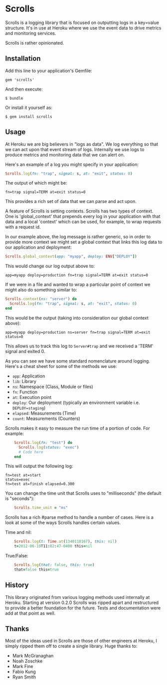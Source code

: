 # Scrolls

Scrolls is a logging library that is focused on outputting logs in a
key=value structure. It's in use at Heroku where we use the event data
to drive metrics and monitoring services.

Scrolls is rather opinionated.

## Installation

Add this line to your application's Gemfile:

    gem 'scrolls'

And then execute:

    $ bundle

Or install it yourself as:

    $ gem install scrolls

## Usage

At Heroku we are big believers in "logs as data". We log everything so
that we can act upon that event stream of logs. Internally we use logs
to produce metrics and monitoring data that we can alert on.

Here's an example of a log you might specify in your application:

```ruby
Scrolls.log(fn: "trap", signal: s, at: "exit", status: 0)
```

The output of which might be:

    fn=trap signal=TERM at=exit status=0

This provides a rich set of data that we can parse and act upon.

A feature of Scrolls is setting contexts. Scrolls has two types of
context. One is 'global_context' that prepends every log in your
application with that data and a local 'context' which can be used,
for example, to wrap requests with a request id.

In our example above, the log message is rather generic, so in order
to provide more context we might set a global context that links this
log data to our application and deployment:

```ruby
Scrolls.global_context(app: "myapp", deploy: ENV["DEPLOY"])
```

This would change our log output above to:

    app=myapp deploy=production fn=trap signal=TERM at=exit status=0

If we were in a file and wanted to wrap a particular point of context
we might also do something similar to:

```ruby
Scrolls.context(ns: "server") do
  Scrolls.log(fn: "trap", signal: s, at: "exit", status: 0)
end
```

This would be the output (taking into consideration our global context
above):

    app=myapp deploy=production ns=server fn=trap signal=TERM at=exit status=0

This allows us to track this log to `Server#trap` and we received a
'TERM' signal and exited 0.

As you can see we have some standard nomenclature around logging.
Here's a cheat sheet for some of the methods we use:

* `app`: Application
* `lib`: Library
* `ns`: Namespace (Class, Module or files)
* `fn`: Function
* `at`: Execution point
* `deploy`: Our deployment (typically an environment variable i.e. `DEPLOY=staging`)
* `elapsed`: Measurements (Time)
* `count`: Measurements (Counters)

Scrolls makes it easy to measure the run time of a portion of code.
For example:

```ruby
    Scrolls.log(fn: "test") do
      Scrolls.log(status: "exec")
      # Code here
    end
```

This will output the following log:

    fn=test at=start
    status=exec
    fn=test at=finish elapsed=0.300

You can change the time unit that Scrolls uses to "milliseconds" (the
default is "seconds"):

```ruby
    Scrolls.time_unit = "ms"
```

Scrolls has a rich #parse method to handle a number of cases. Here is
a look at some of the ways Scrolls handles certain values.

Time and nil:

```ruby
    Scrolls.log(t: Time.at(1340118167), this: nil)
    t=2012-06-19T11:02:47-0400 this=nil
```

True/False:

```ruby
    Scrolls.log(that: false, this: true)
    that=false this=true
```

## History

This library originated from various logging methods used internally
at Heroku. Starting at version 0.2.0 Scrolls was ripped apart and
restructured to provide a better foundation for the future. Tests and
documentation were add at that point as well.

## Thanks

Most of the ideas used in Scrolls are those of other engineers at
Heroku, I simply ripped them off to create a single library. Huge
thanks to:

* Mark McGranaghan
* Noah Zoschke
* Mark Fine
* Fabio Kung
* Ryan Smith
